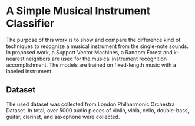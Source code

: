 # A Simple Musical Instrument Classifier

The purpose of this work is to show and compare the difference kind of techniques to recognize a musical instrument from the single-note sounds.
  In proposed work, a Support Vector Machines, a Random Forest and k-nearest neighbors are used for the musical instrument recognition accomplishment.
  The models are trained on fixed-length music with a labeled instrument.
  
## Dataset
The used dataset was collected from London Philharmonic Orchestra Dataset.
In total, over 5000 audio pieces of violin, viola, cello, double-bass, guitar, clarinet, and saxophone were collected.

